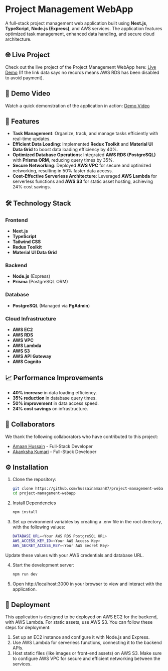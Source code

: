 # Project Management WebApp

A full-stack project management web application built using **Next.js**, **TypeScript**, **Node.js (Express)**, and AWS services. The application features optimized task management, enhanced data handling, and secure cloud architecture.
## 🌐 Live Project
Check out the live project of the Project Management WebApp here: [Live Demo](https://master.d3xlsguj1whep.amplifyapp.com/)
(If the link data says no records means AWS RDS has been disabled to avoid payment).
## 🎥 Demo Video
Watch a quick demonstration of the application in action: [Demo Video](https://your-demo-video-link.com)

## 🚀 Features

- **Task Management**: Organize, track, and manage tasks efficiently with real-time updates.
- **Efficient Data Loading**: Implemented **Redux Toolkit** and **Material UI Data Grid** to boost data loading efficiency by 40%.
- **Optimized Database Operations**: Integrated **AWS RDS (PostgreSQL)** with **Prisma ORM**, reducing query times by 35%.
- **Secure Networking**: Deployed **AWS VPC** for secure and optimized networking, resulting in 50% faster data access.
- **Cost-Effective Serverless Architecture**: Leveraged **AWS Lambda** for serverless functions and **AWS S3** for static asset hosting, achieving 24% cost savings.

## 🛠️ Technology Stack

### Frontend
- **Next.js**
- **TypeScript**
- **Tailwind CSS**
- **Redux Toolkit**
- **Material UI Data Grid**

### Backend
- **Node.js** (Express)
- **Prisma** (PostgreSQL ORM)

### Database
- **PostgreSQL** (Managed via **PgAdmin**)

### Cloud Infrastructure
- **AWS EC2**
- **AWS RDS**
- **AWS VPC**
- **AWS Lambda**
- **AWS S3**
- **AWS API Gateway**
- **AWS Cognito**

## 📈 Performance Improvements

- **40% increase** in data loading efficiency.
- **35% reduction** in database query times.
- **50% improvement** in data access speed.
- **24% cost savings** on infrastructure.

## 🤝 Collaborators

We thank the following collaborators who have contributed to this project:

- [Amaan Hussain](https://github.com/hussainamaan87) - Full-Stack Developer
- [Akanksha Kumari](https://github.com/akseth314) - Full-Stack Developer

## ⚙️ Installation

1. Clone the repository:
   ```bash
   git clone https://github.com/hussainamaan87/project-management-webapp.git
   cd project-management-webapp
2. Install Dependencies
   ```bash
   npm install
3. Set up environment variables by creating a .env file in the root directory, with the following values:
   ```bash
   DATABASE_URL=<Your AWS RDS PostgreSQL URL>
   AWS_ACCESS_KEY_ID=<Your AWS Access Key>
   AWS_SECRET_ACCESS_KEY=<Your AWS Secret Key>
Update these values with your AWS credentials and database URL.

4. Start the development server:
   ```bash
   npm run dev

5. Open http://localhost:3000 in your browser to view and interact with the application.

## 🚀 Deployment
This application is designed to be deployed on AWS EC2 for the backend, with AWS Lambda. For static assets, use AWS S3. You can follow these steps for deployment:
1. Set up an EC2 instance and configure it with Node.js and Express.
2. Use AWS Lambda for serverless functions, connecting it to the backend APIs.
3. Host static files (like images or front-end assets) on AWS S3.
Make sure to configure AWS VPC for secure and efficient networking between the services.
